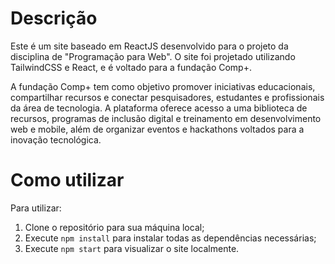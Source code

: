 # Descrição

Este é um site baseado em ReactJS desenvolvido para o projeto da disciplina de "Programação para Web". O site foi projetado utilizando TailwindCSS e React, e é voltado para a fundação Comp+. 

A fundação Comp+ tem como objetivo promover iniciativas educacionais, compartilhar recursos e conectar pesquisadores, estudantes e profissionais da área de tecnologia. A plataforma oferece acesso a uma biblioteca de recursos, programas de inclusão digital e treinamento em desenvolvimento web e mobile, além de organizar eventos e hackathons voltados para a inovação tecnológica.

# Como utilizar

Para utilizar:

1. Clone o repositório para sua máquina local;
2. Execute `npm install` para instalar todas as dependências necessárias;
3. Execute `npm start` para visualizar o site localmente.
